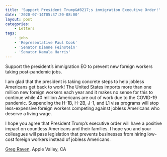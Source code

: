 ```yaml
---
title: 'Support President Trump&#8217;s immigration Executive Order!'
date: '2020-07-14T05:37:20-08:00'
layout: post
categories:
    - Letters
tags:
    - jobs
    - 'Representative Paul Cook'
    - 'Senator Dianne Feinstein'
    - 'Senator Kamala Harris'
---
```


Support the president’s immigration EO to prevent new foreign workers taking post-pandemic jobs.

I am glad that the president is taking concrete steps to help jobless Americans get back to work! The United States imports more than one million new foreign workers each year and it makes no sense for this to continue while 40 million Americans are out of work due to the COVID-19 pandemic. Suspending the H-1B, H-2B, J-1, and L1 visa programs will stop less-expensive foreign workers competing against jobless Americans who deserve a living wage.

I hope you agree that President Trump’s executive order will have a positive impact on countless Americans and their families. I hope you and your colleagues will pass legislation that prevents businesses from hiring low-cost foreign workers instead of jobless Americans.

[Greg Raven](https://www.gregraven.org/), Apple Valley, CA